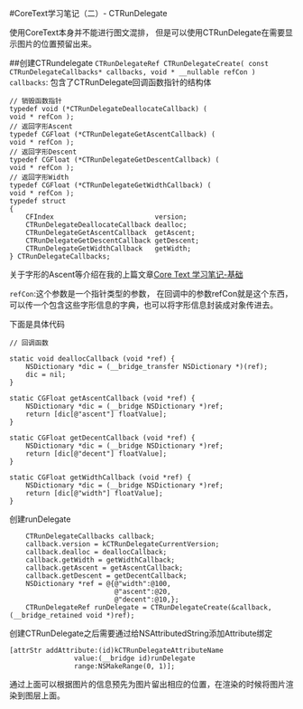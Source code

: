 #CoreText学习笔记（二）- CTRunDelegate


使用CoreText本身并不能进行图文混排， 但是可以使用CTRunDelegate在需要显示图片的位置预留出来。

##创建CTRundelegate
`CTRunDelegateRef CTRunDelegateCreate(
	const CTRunDelegateCallbacks* callbacks,
	void * __nullable refCon )`  
	`callbacks`: 包含了CTRunDelegate回调函数指针的结构体 
	
	// 销毁函数指针
	typedef void (*CTRunDelegateDeallocateCallback) (
	void * refCon );
	// 返回字形Ascent
	typedef CGFloat (*CTRunDelegateGetAscentCallback) (
	void * refCon );
	// 返回字形Descent
	typedef CGFloat (*CTRunDelegateGetDescentCallback) (
	void * refCon );
	// 返回字形Width
	typedef CGFloat (*CTRunDelegateGetWidthCallback) (
	void * refCon );
	typedef struct
	{
		CFIndex							version; 
		CTRunDelegateDeallocateCallback	dealloc; 
		CTRunDelegateGetAscentCallback	getAscent; 
		CTRunDelegateGetDescentCallback	getDescent;
		CTRunDelegateGetWidthCallback	getWidth;
	} CTRunDelegateCallbacks;
	
关于字形的Ascent等介绍在我的上篇文章[Core Text 学习笔记-基础](http://www.jianshu.com/p/611f61cd99da)

`refCon`:这个参数是一个指针类型的参数， 在回调中的参数refCon就是这个东西， 可以传一个包含这些字形信息的字典，也可以将字形信息封装成对象传进去。

下面是具体代码

	// 回调函数
	
	static void deallocCallback (void *ref) {
	    NSDictionary *dic = (__bridge_transfer NSDictionary *)(ref);
	    dic = nil;
	}
	
	static CGFloat getAscentCallback (void *ref) {
	    NSDictionary *dic = (__bridge NSDictionary *)ref;
	    return [dic[@"ascent"] floatValue];
	}
	
	static CGFloat getDecentCallback (void *ref) {
	    NSDictionary *dic = (__bridge NSDictionary *)ref;
	    return [dic[@"decent"] floatValue];
	}
	
	static CGFloat getWidthCallback (void *ref) {
	    NSDictionary *dic = (__bridge NSDictionary *)ref;
	    return [dic[@"width"] floatValue];
	}  
创建runDelegate
	
		CTRunDelegateCallbacks callback;
	    callback.version = kCTRunDelegateCurrentVersion;
	    callback.dealloc = deallocCallback;
	    callback.getWidth = getWidthCallback;
	    callback.getAscent = getAscentCallback;
	    callback.getDescent = getDecentCallback;
	    NSDictionary *ref = @{@"width":@100,
	                          @"ascent":@20,
	                          @"decent":@10,};
	    CTRunDelegateRef runDelegate = CTRunDelegateCreate(&callback, (__bridge_retained void *)ref);
	    
创建CTRunDelegate之后需要通过给NSAttributedString添加Attribute绑定  

	[attrStr addAttribute:(id)kCTRunDelegateAttributeName
	                value:(__bridge id)runDelegate
	                range:NSMakeRange(0, 1)];
通过上面可以根据图片的信息预先为图片留出相应的位置，在渲染的时候将图片渲染到图层上面。
	                